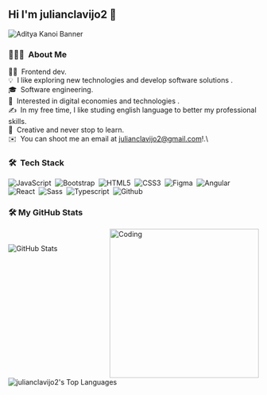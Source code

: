 ## Hi I'm julianclavijo2 👋

![Aditya Kanoi Banner](https://github.com/julianclavijo2/calc-descuento/blob/master/assets/Presentaci%C3%B3n1.jpg)
### 👨🏻‍💻 &nbsp;About Me

👨‍💻 &nbsp;Frontend dev.\
💡 &nbsp;I like exploring new technologies and develop software solutions .\
🎓 &nbsp;Software engineering.\
🌱 &nbsp;Interested in digital economies and technologies .\
✍️ &nbsp;In my free time, I like studing english language to better my professional skills.\
💬 &nbsp;Creative and never stop to learn.\
✉️ &nbsp;You can shoot me an email at julianclavijo2@gmail.com!.\


### 🛠 &nbsp;Tech Stack


![JavaScript](https://img.shields.io/badge/javascript-%23323330.svg?style=for-the-badge&logo=javascript&logoColor=%23F7DF1E)&nbsp;
![Bootstrap](https://img.shields.io/badge/bootstrap-%23563D7C.svg?style=for-the-badge&logo=bootstrap&logoColor=white)&nbsp;
![HTML5](https://img.shields.io/badge/html5-%23E34F26.svg?style=for-the-badge&logo=html5&logoColor=white)&nbsp;
![CSS3](https://img.shields.io/badge/css3-%231572B6.svg?style=for-the-badge&logo=css3&logoColor=white)&nbsp;
![Figma](https://img.shields.io/badge/figma-%23F24E1E.svg?style=for-the-badge&logo=figma&logoColor=white)&nbsp;
![Angular](https://img.shields.io/badge/angular-%23DD0031.svg?style=for-the-badge&logo=angular&logoColor=white)&nbsp;
![React](https://img.shields.io/badge/react-%2320232a.svg?style=for-the-badge&logo=react&logoColor=%2361DAFB)&nbsp;
![Sass](https://img.shields.io/badge/SASS-hotpink.svg?style=for-the-badge&logo=SASS&logoColor=white)&nbsp;
![Typescript](https://img.shields.io/badge/typescript-%23007ACC.svg?style=for-the-badge&logo=typescript&logoColor=white)&nbsp;
![Github](https://img.shields.io/badge/github-%23121011.svg?style=for-the-badge&logo=github&logoColor=white)&nbsp;

### 🛠 My GitHub Stats

<img align="right" alt="Coding" width="300" src="https://cdn.dribbble.com/users/1277312/screenshots/14733298/media/39b1045e593737587dd60e42c8422d1f.gif" >
<br>

![GitHub Stats](https://github-readme-stats.vercel.app/api?username=julianclavijo2&theme=calm&show_icons=true&hide_border=true&count_private=true)
<br><br>

![julianclavijo2's Top Languages](https://github-readme-stats.vercel.app/api/top-langs/?username=julianclavijo2&theme=vue-dark&show_icons=true&hide_border=true&layout=compact)

